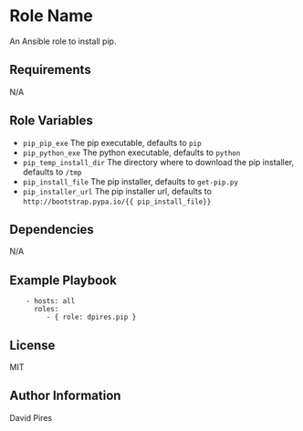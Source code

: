 Role Name
=========

An Ansible role to install pip.

Requirements
------------

N/A

Role Variables
--------------

 - `pip_pip_exe` The pip executable, defaults to `pip`
 - `pip_python_exe` The python executable, defaults to `python`
 - `pip_temp_install_dir` The directory where to download the pip installer, defaults to `/tmp`
 - `pip_install_file` The pip installer, defaults to `get-pip.py`
 - `pip_installer_url` The pip installer url, defaults to `http://bootstrap.pypa.io/{{ pip_install_file}}`

Dependencies
------------

N/A

Example Playbook
----------------

```
    - hosts: all
      roles:
         - { role: dpires.pip }
```

License
-------

MIT

Author Information
------------------

David Pires
